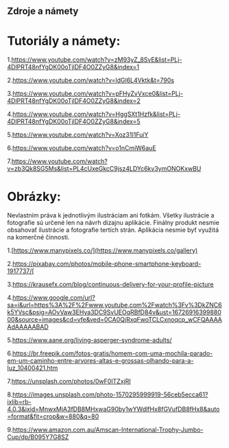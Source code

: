 ## Zdroje a námety
# Tutoriály a námety:
1.https://www.youtube.com/watch?v=zM93yZ_8SvE&list=PLj-4DlPRT48nfYgDK00oTjlDF4O0ZZyG8&index=1

2.https://www.youtube.com/watch?v=ldGl6L4Vktk&t=790s

3.https://www.youtube.com/watch?v=pFHyZvVxce0&list=PLj-4DlPRT48nfYgDK00oTjlDF4O0ZZyG8&index=2

4.https://www.youtube.com/watch?v=HggSXt1Hzfk&list=PLj-4DlPRT48nfYgDK00oTjlDF4O0ZZyG8&index=5

5.https://www.youtube.com/watch?v=Xoz31I1FuiY

6.https://www.youtube.com/watch?v=o1nCmiW6auE

7.https://www.youtube.com/watch?v=zb3Qk8SG5Ms&list=PL4cUxeGkcC9jsz4LDYc6kv3ymONOKxwBU


# Obrázky:
Nevlastním práva k jednotlivým ilustráciam ani fotkám.
Všetky ilustrácie a fotografie sú určené len na návrh dizajnu aplikácie.
Finálny produkt nesmie obsahovať ilustrácie a fotografie tertích strán.
Aplikácia nesmie byť využitá na komerčné činnosti.

1.[https://www.manypixels.co/](https://www.manypixels.co/gallery)

2.https://pixabay.com/photos/mobile-phone-smartphone-keyboard-1917737/[

3.https://krausefx.com/blog/continuous-delivery-for-your-profile-picture

4.https://www.google.com/url?sa=i&url=https%3A%2F%2Fwww.youtube.com%2Fwatch%3Fv%3DkZNC6k5YVsc&psig=AOvVaw3EHya3DC9SvUEOqRBfD84v&ust=1672691639988000&source=images&cd=vfe&ved=0CA0QjRxqFwoTCLCxnoqcp_wCFQAAAAAdAAAAABAD

5.https://www.aane.org/living-asperger-syndrome-adults/

6.https://br.freepik.com/fotos-gratis/homem-com-uma-mochila-parado-em-um-caminho-entre-arvores-altas-e-grossas-olhando-para-a-luz_10400421.htm

7.https://unsplash.com/photos/0wF0ITZxjRI

8.https://images.unsplash.com/photo-1570295999919-56ceb5ecca61?ixlib=rb-4.0.3&ixid=MnwxMjA3fDB8MHxwaG90by1wYWdlfHx8fGVufDB8fHx8&auto=format&fit=crop&w=880&q=80

9.https://www.amazon.com.au/Amscan-International-Trophy-Jumbo-Cup/dp/B095Y7G8SZ
